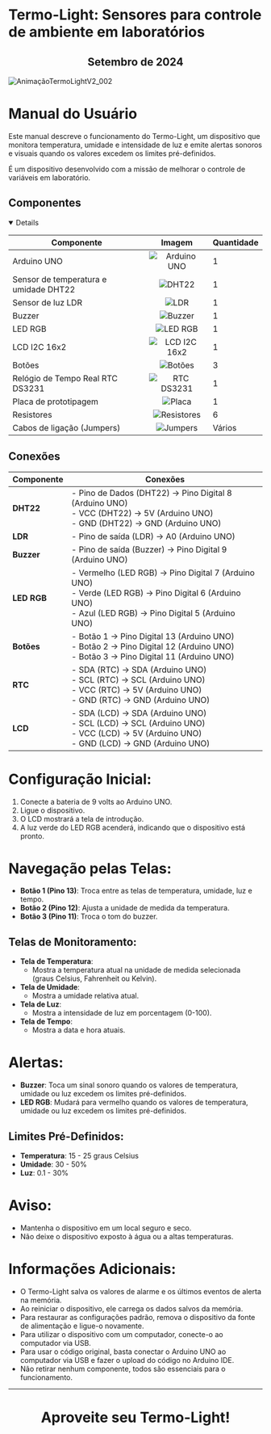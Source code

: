 # Termo-Light: Sensores para controle de ambiente em laboratórios
## <center>Setembro de 2024</center>
![AnimaçãoTermoLightV2_002](https://github.com/user-attachments/assets/83fc4fdd-1994-43ca-bdcb-f5438aff60e5)


# Manual do Usuário
Este manual descreve o funcionamento do Termo-Light, um dispositivo que monitora temperatura, umidade e intensidade de luz e emite alertas sonoros e visuais quando os valores excedem os limites pré-definidos.

É um dispositivo desenvolvido com a missão de melhorar o controle de variáveis em laboratório.

## Componentes

<details open>

| Componente                     | Imagem                                         | Quantidade |
|---------------------------------|------------------------------------------------|------------|
| Arduino UNO                     | <div align="center">![Arduino UNO](./assets/arduino_uno.png)</div>       | 1          |
| Sensor de temperatura e umidade DHT22 | <div align="center">![DHT22](./assets/sensor_de_temperatura_e_umidade_dht22.png)</div> | 1          |
| Sensor de luz LDR               | <div align="center">![LDR](./assets/sensor_de_luz_ldr.png)</div>         | 1          |
| Buzzer                          | <div align="center">![Buzzer](./assets/buzzer.png)</div>                 | 1          |
| LED RGB                         | <div align="center">![LED RGB](./assets/led_rgb.png)</div>               | 1          |
| LCD I2C 16x2                    | <div align="center">![LCD I2C 16x2](./assets/lcd_i2c_16x2.png)</div>     | 1          |
| Botões                          | <div align="center">![Botões](./assets/botoes.png)</div>                 | 3          |
| Relógio de Tempo Real RTC DS3231 | <div align="center">![RTC DS3231](./assets/relogio_de_tempo_real_rtc_ds3231.png)</div> | 1          |
| Placa de prototipagem            | <div align="center">![Placa](./assets/placa_de_prototipagem.png)</div>   | 1          |
| Resistores                      | <div align="center">![Resistores](./assets/resistores.png)</div>         | 6          |
| Cabos de ligação (Jumpers)       | <div align="center">![Jumpers](./assets/cabos_de_ligacao_jumpers.png)</div> | Vários     |

</details>


## Conexões

| **Componente**   | **Conexões** |
|------------------|--------------|
| **DHT22**        | - Pino de Dados (DHT22) -> Pino Digital 8 (Arduino UNO) <br> - VCC (DHT22) -> 5V (Arduino UNO) <br> - GND (DHT22) -> GND (Arduino UNO) |
| **LDR**          | - Pino de saída (LDR) -> A0 (Arduino UNO) |
| **Buzzer**       | - Pino de saída (Buzzer) -> Pino Digital 9 (Arduino UNO) |
| **LED RGB**      | - Vermelho (LED RGB) -> Pino Digital 7 (Arduino UNO) <br> - Verde (LED RGB) -> Pino Digital 6 (Arduino UNO) <br> - Azul (LED RGB) -> Pino Digital 5 (Arduino UNO) |
| **Botões**       | - Botão 1 -> Pino Digital 13 (Arduino UNO) <br> - Botão 2 -> Pino Digital 12 (Arduino UNO) <br> - Botão 3 -> Pino Digital 11 (Arduino UNO) |
| **RTC**          | - SDA (RTC) -> SDA (Arduino UNO) <br> - SCL (RTC) -> SCL (Arduino UNO) <br> - VCC (RTC) -> 5V (Arduino UNO) <br> - GND (RTC) -> GND (Arduino UNO) |
| **LCD**          | - SDA (LCD) -> SDA (Arduino UNO) <br> - SCL (LCD) -> SCL (Arduino UNO) <br> - VCC (LCD) -> 5V (Arduino UNO) <br> - GND (LCD) -> GND (Arduino UNO) |

# Configuração Inicial:
1. Conecte a bateria de 9 volts ao Arduino UNO.
2. Ligue o dispositivo.
3. O LCD mostrará a tela de introdução.
4. A luz verde do LED RGB acenderá, indicando que o dispositivo está pronto.

# Navegação pelas Telas:
- **Botão 1 (Pino 13)**: Troca entre as telas de temperatura, umidade, luz e tempo.
- **Botão 2 (Pino 12)**: Ajusta a unidade de medida da temperatura.
- **Botão 3 (Pino 11)**: Troca o tom do buzzer.

## Telas de Monitoramento:
- **Tela de Temperatura**:
    - Mostra a temperatura atual na unidade de medida selecionada (graus Celsius, Fahrenheit ou Kelvin).
- **Tela de Umidade**:
    - Mostra a umidade relativa atual.
- **Tela de Luz**:
    - Mostra a intensidade de luz em porcentagem (0-100).
- **Tela de Tempo**:
    - Mostra a data e hora atuais.

# Alertas:
- **Buzzer**: Toca um sinal sonoro quando os valores de temperatura, umidade ou luz excedem os limites pré-definidos.
- **LED RGB**: Mudará para vermelho quando os valores de temperatura, umidade ou luz excedem os limites pré-definidos.

## Limites Pré-Definidos:
- **Temperatura**: 15 - 25 graus Celsius
- **Umidade**: 30 - 50%
- **Luz**: 0.1 - 30%


# Aviso:
- Mantenha o dispositivo em um local seguro e seco.
- Não deixe o dispositivo exposto à água ou a altas temperaturas.

# Informações Adicionais:
- O Termo-Light salva os valores de alarme e os últimos eventos de alerta na memória.
- Ao reiniciar o dispositivo, ele carrega os dados salvos da memória.
- Para restaurar as configurações padrão, remova o dispositivo da fonte de alimentação e ligue-o novamente.
- Para utilizar o dispositivo com um computador, conecte-o ao computador via USB.
- Para usar o código original, basta conectar o Arduino UNO ao computador via USB e fazer o upload do código no Arduino IDE.
- Não retirar nenhum componente, todos são essenciais para o funcionamento.

---

# <center>Aproveite seu Termo-Light!</center>
